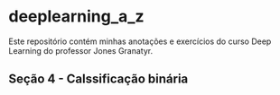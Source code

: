 # deeplearning_a_z
 Este repositório contém minhas anotações e exercícios do curso Deep Learning do professor Jones Granatyr.

 ## Seção 4 - Calssificação binária
